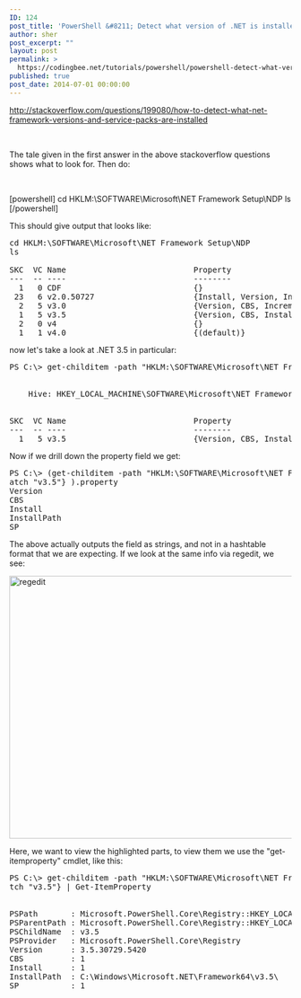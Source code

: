 ```yaml
---
ID: 124
post_title: 'PowerShell &#8211; Detect what version of .NET is installed'
author: sher
post_excerpt: ""
layout: post
permalink: >
  https://codingbee.net/tutorials/powershell/powershell-detect-what-version-of-net-is-installed
published: true
post_date: 2014-07-01 00:00:00
---
```

http://stackoverflow.com/questions/199080/how-to-detect-what-net-framework-versions-and-service-packs-are-installed

&nbsp;

The tale given in the first answer in the above stackoverflow questions shows what to look for. Then do:

&nbsp;

[powershell]
cd HKLM:\SOFTWARE\Microsoft\NET Framework Setup\NDP
ls
[/powershell]

This should give output that looks like:

<pre>
cd HKLM:\SOFTWARE\Microsoft\NET Framework Setup\NDP
ls

SKC  VC Name                           Property
---  -- ----                           --------
  1   0 CDF                            {}
 23   6 v2.0.50727                     {Install, Version, Increment, SP...}
  2   5 v3.0                           {Version, CBS, Increment, Install...}
  1   5 v3.5                           {Version, CBS, Install, InstallPath...}
  2   0 v4                             {}
  1   1 v4.0                           {(default)}
</pre>

now let's take a look at .NET 3.5 in particular:
<pre>
PS C:\> get-childitem -path "HKLM:\SOFTWARE\Microsoft\NET Framework Setup\NDP" | Where-Object -FilterScript {$_.name -match "v3.5"}


    Hive: HKEY_LOCAL_MACHINE\SOFTWARE\Microsoft\NET Framework Setup\NDP


SKC  VC Name                           Property
---  -- ----                           --------
  1   5 v3.5                           {Version, CBS, Install, InstallPath...}
</pre>

Now if we drill down the property field we get:

<pre>
PS C:\> (get-childitem -path "HKLM:\SOFTWARE\Microsoft\NET Framework Setup\NDP" | Where-Object -FilterScript {$_.name -m
atch "v3.5"} ).property
Version
CBS
Install
InstallPath
SP
</pre>

The above actually outputs the field as strings, and not in a hashtable format that we are expecting. If we look at the same info via regedit, we see:

<a href="http://codingbee.net/wp-content/uploads/2014/07/regedit.png"><img src="http://codingbee.net/wp-content/uploads/2014/07/regedit.png" alt="regedit" width="864" height="468" class="alignnone size-full wp-image-1179" /></a>

Here, we want to view the highlighted parts, to view them we use the "get-itemproperty" cmdlet, like this:

<pre>
PS C:\> get-childitem -path "HKLM:\SOFTWARE\Microsoft\NET Framework Setup\NDP" | Where-Object -FilterScript {$_.name -ma
tch "v3.5"} | Get-ItemProperty


PSPath       : Microsoft.PowerShell.Core\Registry::HKEY_LOCAL_MACHINE\SOFTWARE\Microsoft\NET Framework Setup\NDP\v3.5
PSParentPath : Microsoft.PowerShell.Core\Registry::HKEY_LOCAL_MACHINE\SOFTWARE\Microsoft\NET Framework Setup\NDP
PSChildName  : v3.5
PSProvider   : Microsoft.PowerShell.Core\Registry
Version      : 3.5.30729.5420
CBS          : 1
Install      : 1
InstallPath  : C:\Windows\Microsoft.NET\Framework64\v3.5\
SP           : 1
</pre>

&nbsp;

&nbsp;